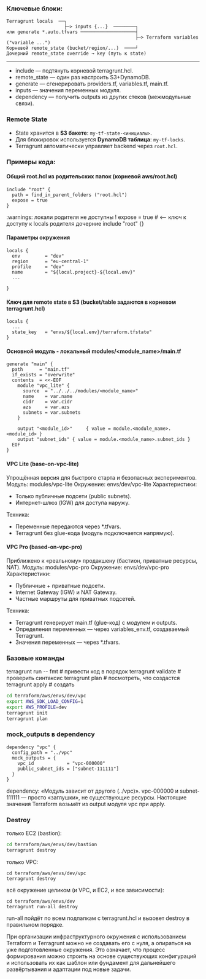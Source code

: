 ### Ключевые блоки:
```
Terragrunt locals  ──┐
                     ├─> inputs {...}  ────────┐
или generate *.auto.tfvars ────────────────────┤
                                               ├─> Terraform variables ("variable ...")
Корневой remote_state (bucket/region/...)  ────┘
Дочерний remote_state override → key (путь к state)
```

---

- include — подтянуть корневой terragrunt.hcl.
- remote_state — один раз настроить S3+DynamoDB.
- generate — сгенерировать providers.tf, variables.tf, main.tf.
- inputs — значения переменных модуля.
- dependency — получить outputs из других стеков (межмодульные связи).

### Remote State
- State хранится в **S3 бакете**: `my-tf-state-<инициалы>`.
- Для блокировок используется **DynamoDB таблица**: `my-tf-locks`.
- Terragrunt автоматически управляет backend через `root.hcl`.

### Примеры кода:
#### Общий root.hcl из родительских папок (корневой aws/root.hcl)
```
include "root" { 
  path = find_in_parent_folders ("root.hcl")
  expose = true
}

```
:warnings: локали родителя не доступны !
expose = true   # <-- ключ к доступу к locals родителя
дочерние include "root" {}

#### Параметры окружения
```hcl
locals {
  env         = "dev"
  region      = "eu-central-1"
  profile     = "dev"
  name        = "${local.project}-${local.env}"
  ...

}
```

#### Ключ для remote state в S3 (bucket/table задаются в корневом terragrunt.hcl)
```hcl
locals {
  ...
  state_key   = "envs/${local.env}/terraform.tfstate"
}
```

#### Основной модуль - локальный modules/<module_name>/main.tf
```hcl
generate "main" {
  path      = "main.tf"
  if_exists = "overwrite"
  contents  = <<-EOF
    module "vpc_lite" {
      source  = "../../../modules/<module_name>"
      name    = var.name
      cidr    = var.cidr
      azs     = var.azs
      subnets = var.subnets
    }

    output "<module_id>"     { value = module.<module_name>.<module_id> }
    output "subnet_ids" { value = module.<module_name>.subnet_ids }
  EOF
}
```
#### **VPC Lite (base-on-vpc-lite)**
Упрощённая версия для быстрого старта и безопасных экспериментов.
Модуль: modules/vpc-lite
Окружение: envs/dev/vpc-lite
Характеристики:

- Только публичные подсети (public subnets).
- Интернет-шлюз (IGW) для доступа наружу.

Техника:

- Переменные передаются через *.tfvars.
- Terragrunt без glue-кода (модуль подключается напрямую).

#### **VPC Pro (based-on-vpc-pro)**
Приближено к «реальному» продакшену (бастион, приватные ресурсы, NAT).
Модуль: modules/vpc-pro
Окружение: envs/dev/vpc-pro
Характеристики:

- Публичные + приватные подсети.
- Internet Gateway (IGW) и NAT Gateway.
- Частные маршруты для приватных подсетей.

Техника:

- Terragrunt генерирует main.tf (glue-код) с модулем и outputs.
- Определения переменных — через variables_env.tf, создаваемый Terragrunt.
- Значения переменных — через *.tfvars.

### Базовые команды
terragrunt run -- fmt      # привести код в порядок
terragrunt validate  # проверить синтаксис
terragrunt plan      # посмотреть, что создастся
terragrunt apply     # создать 

```bash
cd terraform/aws/envs/dev/vpc
export AWS_SDK_LOAD_CONFIG=1
export AWS_PROFILE=dev
terragrunt init
terragrunt plan
```

### mock_outputs в dependency
```
dependency "vpc" {
  config_path = "../vpc"
  mock_outputs = {
    vpc_id            = "vpc-000000"
    public_subnet_ids = ["subnet-111111"]
  }
}
```
dependency: «Модуль зависит от другого (../vpc)».
vpc-000000 и subnet-111111 — просто «заглушки», не существующие ресурсы.
Настоящие значения Terraform возьмёт из output модуля vpc при apply.

### Destroy

только EC2 (bastion):
```bash
cd terraform/aws/envs/dev/bastion
terragrunt destroy
```

только VPC:
```
cd terraform/aws/envs/dev/vpc
terragrunt destroy
```

всё окружение целиком (и VPC, и EC2, и все зависимости):
```
cd terraform/aws/envs/dev
terragrunt run-all destroy
```
run-all пойдёт по всем подпапкам с terragrunt.hcl и вызовет destroy в правильном порядке.

При организации инфраструктурного окружения с использованием Terraform и Terragrunt можно не создавать его с нуля, а опираться на уже подготовленные окружения. Это означает, что процесс формирования можно строить на основе существующих конфигураций и использовать их как шаблон или фундамент для дальнейшего развёртывания и адаптации под новые задачи.

